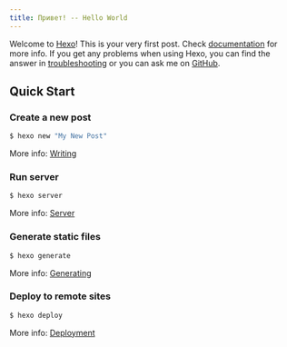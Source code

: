 ```yaml
---
title: Привет! -- Hello World
---
```

Welcome to [Hexo](https://hexo.io/)! This is your very first post. Check [documentation](https://hexo.io/docs/) for more info. If you get any problems when using Hexo, you can find the answer in [troubleshooting](https://hexo.io/docs/troubleshooting.html) or you can ask me on [GitHub](https://github.com/hexojs/hexo/issues).

## Quick Start

### Create a new post

``` bash
$ hexo new "My New Post"
```

More info: [Writing](https://hexo.io/docs/writing.html)

### Run server

``` bash
$ hexo server
```

More info: [Server](https://hexo.io/docs/server.html)

### Generate static files

``` bash
$ hexo generate
```

More info: [Generating](https://hexo.io/docs/generating.html)

### Deploy to remote sites

``` bash
$ hexo deploy
```

More info: [Deployment](https://hexo.io/docs/one-command-deployment.html)
